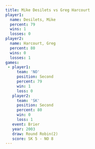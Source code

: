 ```yaml
---
title: Mike Desilets vs Greg Harcourt
player1:              
  name: Desilets, Mike
  percent: 79         
  wins: 1             
  losses: 0           
player2:              
  name: Harcourt, Greg
  percent: 80         
  wins: 0             
  losses: 1           
games:
 - player1:          
     team: 'NO'      
     position: Second
     percent: 79     
     win: 1          
     loss: 0         
   player2:          
     team: 'SK'      
     position: Second
     percent: 80     
     win: 0          
     loss: 1         
   event: Brier        
   year: 2003          
   draw: Round Robin(2)
   score: SK 5 - NO 8  
---
```

